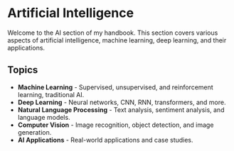# Artificial Intelligence

Welcome to the AI section of my handbook. This section covers various aspects of artificial intelligence, machine learning, deep learning, and their applications.

## Topics

- **Machine Learning** - Supervised, unsupervised, and reinforcement learning, traditional AI.
- **Deep Learning** - Neural networks, CNN, RNN, transformers, and more.
- **Natural Language Processing** - Text analysis, sentiment analysis, and language models.
- **Computer Vision** - Image recognition, object detection, and image generation.
- **AI Applications** - Real-world applications and case studies.
